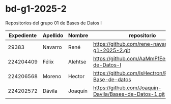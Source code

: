 # bd-g1-2025-2
Repositorios del grupo 01 de Bases de Datos I

|Expediente  |Apellido   |Nombre|repositorio                                     |
|---|---|---|---|
|29383       |Navarro    |René  |https://github.com/rene-navarro/bd-g1-2025-2.git|
|224204409   |Félix      |Alehtse |https://github.com/AaMmFfEe/Base-de-Datos-I|
|224206568   |Moreno     |Hector|https://github.com/IsHectron/Proyectos-Base-de-datos|
|224202572   |Dávila     |Joaquín|https://github.com/Joaquin-Davila/Bases-de-Datos-1.git|

